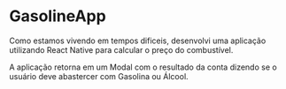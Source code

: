 # GasolineApp

Como estamos vivendo em tempos dificeis, desenvolvi uma aplicação utilizando React Native para calcular o preço do combustível.

A aplicação retorna em um Modal com o resultado da conta dizendo se o usuário deve abastercer com Gasolina ou Álcool.
